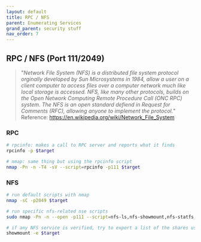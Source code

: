 ```yaml
---
layout: default
title: RPC / NFS 
parent: Enumerating Services
grand_parent: security stuff
nav_order: 7
---
```


## RPC / NFS (Port 111/2049)
> "*Network File System (NFS) is a distributed file system protocol orginally developed by Sun Microsystems in 1984, allow a user on a client computer to access files over a computer network much like local storage is accessed. NFS, like many other protocols, builds on the Open Network Computing Remote Procedure Call (ONC RPC) system. The NFS is an open standard defiend in Request for Comments (RFC), allowing anyone to implement the protocol.*"  
Reference: <https://en.wikipedia.org/wiki/Network_File_System>  

### RPC

```bash
# rpcinfo: makes a call to RPC server and reports what it finds
rpcinfo -p $target

# nmap: same thing but using the rpcinfo script
nmap -Pn -n -T4 -sV --script=rpcinfo -p111 $target
```


### NFS
```bash
# run default scripts with nmap
nmap -sC -p2049 $target

# run specific nfs-related nse scripts
sudo nmap -Pn -n --open -p111 --script=nfs-ls,nfs-showmount,nfs-statfs,rpcinfo 192.168.1.1/24

# if any NFS service is verified, try to export a list of the shares using showmount
showmount -e $target
```


